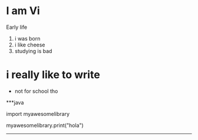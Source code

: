 # I am Vi 

Early life

1. i was born 
1. i like cheese 
1. studying is bad 

# i really like to write

* not for school tho

***java

import myawesomelibrary 

myawesomelibrary.print("hola")
***